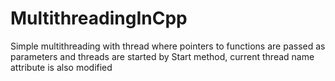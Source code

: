 # MultithreadingInCpp
Simple multithreading with thread where pointers to functions are passed as parameters and threads are started by Start method, current thread name attribute is also modified
